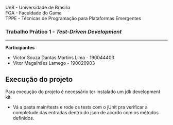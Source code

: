 UnB - Universidade de Brasilia  
FGA - Faculdade do Gama  
TPPE - Técnicas de Programação para Plataformas Emergentes  

### Trabalho Prático 1 - _Test-Driven Development_

---

**Participantes**

- Victor Souza Dantas Martins Lima - 190044403
- Vitor Magalhães Lamego - 190020903

## Execução do projeto

Para execução do projeto é necessário ter instalado um jdk development kit.

- Vá a pasta main/tests e rode os tests com o jUnit pra verificar a completude das entradas dentro do json de acordo com os métodos definidos.

